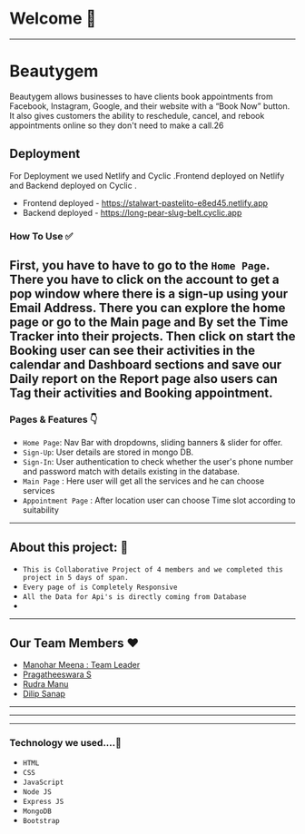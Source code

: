  
# Welcome 👋
  ---
# Beautygem 
Beautygem allows businesses to have clients book appointments from Facebook, Instagram, Google, and their website with a “Book Now” button. It also gives customers the ability to reschedule, cancel, and rebook appointments online so they don't need to make a call.26
## Deployment
For Deployment we used Netlify and Cyclic .Frontend deployed on Netlify and Backend deployed on Cyclic .
 - Frontend deployed  - https://stalwart-pastelito-e8ed45.netlify.app
 - Backend deployed  - https://long-pear-slug-belt.cyclic.app



### How To Use ✅

First, you have to have to go to the `Home Page`. There you have to click on the account to get a pop window where there is a sign-up using your Email Address.  There you can explore the home page or go to the Main page and By set the Time Tracker into their projects. Then click on start the Booking user can see their activities in the calendar and Dashboard sections and save our Daily report on the Report page also users can Tag their activities and Booking appointment.
---


### Pages & Features 👇

- `Home Page`: Nav Bar with dropdowns, sliding banners & slider for offer.
- `Sign-Up`: User details are stored in mongo DB.
- `Sign-In`: User authentication to check whether the user's phone number and password match with details existing in the database.
- `Main Page` : Here user will get all the services and he can choose services
- `Appointment Page` : After location  user can choose Time slot according to suitability

---

## About this project: 🙌
- `This is Collaborative Project of 4 members and we completed this project in 5 days of span.`
- `Every page of is Completely Responsive `
- `All the Data for Api's is directly coming from Database`
- 

---

## Our Team Members ❤️

- [Manohar Meena : Team Leader](https://www.linkedin.com/in/manohar-meena-1a132221b)
- [Pragatheeswara S]()
- [Rudra Manu]()
- [Dilip Sanap]()

---



---


---

### Technology we used....🔧

- `HTML` 
- `CSS` 
- `JavaScript`
- `Node JS`
- `Express JS`
- `MongoDB` 
- `Bootstrap`
